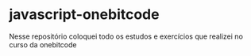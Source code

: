# javascript-onebitcode

Nesse repositório coloquei todo os estudos e exercícios que realizei no curso da onebitcode
